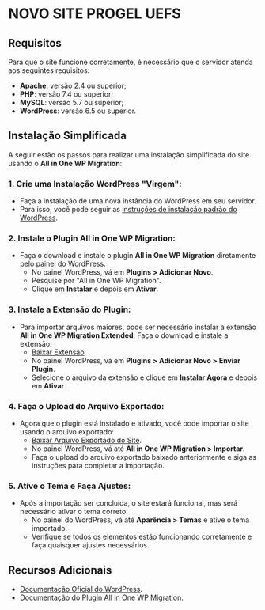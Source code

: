 # NOVO SITE PROGEL UEFS

## Requisitos

Para que o site funcione corretamente, é necessário que o servidor atenda aos seguintes requisitos:

- **Apache**: versão 2.4 ou superior;
- **PHP**: versão 7.4 ou superior;
- **MySQL**: versão 5.7 ou superior;
- **WordPress**: versão 6.5 ou superior.

## Instalação Simplificada

A seguir estão os passos para realizar uma instalação simplificada do site usando o **All in One WP Migration**:

### 1. Crie uma Instalação WordPress "Virgem":

- Faça a instalação de uma nova instância do WordPress em seu servidor.
- Para isso, você pode seguir as [instruções de instalação padrão do WordPress](https://wordpress.org/support/article/how-to-install-wordpress/).

### 2. Instale o Plugin All in One WP Migration:

- Faça o download e instale o plugin **All in One WP Migration** diretamente pelo painel do WordPress.
  - No painel WordPress, vá em **Plugins > Adicionar Novo**.
  - Pesquise por "All in One WP Migration".
  - Clique em **Instalar** e depois em **Ativar**.

### 3. Instale a Extensão do Plugin:

- Para importar arquivos maiores, pode ser necessário instalar a extensão **All in One WP Migration Extended**. Faça o download e instale a extensão:
  - [Baixar Extensão](https://drive.google.com/file/d/12elQ16RXphm2F7fDe1oo4OL8xPe0gjC5/view?usp=drive_link).
  - No painel WordPress, vá em **Plugins > Adicionar Novo > Enviar Plugin**.
  - Selecione o arquivo da extensão e clique em **Instalar Agora** e depois em **Ativar**.

### 4. Faça o Upload do Arquivo Exportado:

- Agora que o plugin está instalado e ativado, você pode importar o site usando o arquivo exportado:
  - [Baixar Arquivo Exportado do Site](https://drive.google.com/file/d/1DX-5kqAbGX1u_TCkyePs133feLGTa4rv/view?usp=drive_link).
  - No painel WordPress, vá até **All in One WP Migration > Importar**.
  - Faça o upload do arquivo exportado baixado anteriormente e siga as instruções para completar a importação.

### 5. Ative o Tema e Faça Ajustes:

- Após a importação ser concluída, o site estará funcional, mas será necessário ativar o tema correto:
  - No painel do WordPress, vá até **Aparência > Temas** e ative o tema importado.
  - Verifique se todos os elementos estão funcionando corretamente e faça quaisquer ajustes necessários.

## Recursos Adicionais

- [Documentação Oficial do WordPress](https://wordpress.org/support/article/how-to-install-wordpress/).
- [Documentação do Plugin All in One WP Migration](https://help.servmask.com/knowledgebase/all-in-one-wp-migration/).
